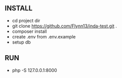 **INSTALL**
-
- cd project dir
- git clone https://github.com/Flynn13/inda-test.git . 
- composer install
- create .env from .env.example
- setup db

**RUN**
-
- php -S 127.0.0.1:8000